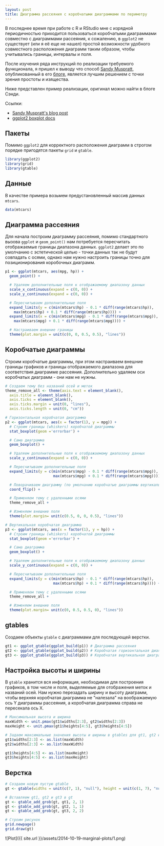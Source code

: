 ```yaml
---
layout: post
title: Диаграмма рассеяния с коробчатыми диаграммами по периметру
---
```


В последнее время при работе с R и RStudio мне с изрядной периодичностью
приходится пользоваться коробчатыми диаграммами совместно с диаграммами
рассеяния, к сожалению, в `ggplot2` не существует (или я её еще не нашел)
простой возможности удобного совместного расположения диаграмм таким образом,
чтобы учитывались границы, интервалы и поля.

После изучения ряда инструкций по реализации требуемого функционала, я пришел к
выводу что способ [Sandy Muspratt][3], опубликованный в его [блоге][1],
является лучшим решением с точки зрения простоты и изящества.

Ниже представлен пример реализации, оригинал можно найти в блоге Сэнди.

Ссылки:

- [Sandy Muspratt's blog post][1]
- [ggplot2 boxplot docs][2]

## Пакеты ##

Помимо `ggplot2` для корректного расположения диаграмм в строгом порядке
пригодятся пакеты `grid` и `gtable`.


```r
library(ggplot2)
library(grid)
library(gtable)
```

## Данные ##

В качестве примера возьмем предустановленный массив данных `mtcars`.


```r
data(mtcars)
```

## Диаграмма рассеяния ##

Для начала построим диаграмму рассеяния, помимо стандартного вызова `ggplot` и
`geom_point()` нам потребуется пересчитать отображаемые границы диапазона
данных. `ggplot2` делает это по умолчанию с эстетической целью - точки данных
так не будут совпадать с осями, однако нам нужно настроить границы точно для
позиционирования коробочных диаграмм.


```r
p1 <- ggplot(mtcars, aes(mpg, hp)) +
  geom_point() +

  # Удаляем дополнительные поля к отображаемому диапазону данных
  scale_x_continuous(expand = c(0, 0)) +
  scale_y_continuous(expand = c(0, 0)) +

  # Пересчитываем дополнительные поля
  expand_limits(y = c(min(mtcars$hp) - 0.1 * diff(range(mtcars$hp)),
    max(mtcars$hp) + 0.1 * diff(range(mtcars$hp)))) +
  expand_limits(x = c(min(mtcars$mpg) - 0.1 * diff(range(mtcars$mpg)),
    max(mtcars$mpg) + 0.1 * diff(range(mtcars$mpg)))) +

  # Настраиваем внешние границы
  theme(plot.margin = unit(c(0, 0, 0.5, 0.5), "lines"))
```

## Коробчатые диаграммы ##

Строим коробчатые диаграммы, при этом настраиваем внешние границы графиков и
границы отображаемого диапазона для соответствия диаграмме рассеяния.
Дополнительно удаляем оси коробчатых диаграмм - они нам не нужны.


```r
# Создаем тему без названий осей и меток
theme_remove_all <- theme(axis.text = element_blank(),
  axis.title = element_blank(),
  axis.ticks = element_blank(),
  axis.ticks.margin = unit(0, "lines"),
  axis.ticks.length = unit(0, "cm"))

# Горизонтальная коробчатая диаграмма
p2 <- ggplot(mtcars, aes(x = factor(1), y = mpg)) +
  # Строим границы (whiskers) коробчатой диаграммы
  stat_boxplot(geom ='errorbar') +

  # Сама диаграмма
  geom_boxplot() +

  # Удаляем дополнительные поля к отображаемому диапазону данных
  scale_y_continuous(expand = c(0, 0)) +

  # Пересчитываем дополнительные поля
  expand_limits(y = c(min(mtcars$mpg) - 0.1 * diff(range(mtcars$mpg)),
                      max(mtcars$mpg) + 0.1 * diff(range(mtcars$mpg)))) +

  # Поворачиваем диаграмму (по умолчанию коробчатые диаграммы вертикальны)
  coord_flip() +

  # Применяем тему с удаленными осями
  theme_remove_all +

  # Изменяем внешние поля
  theme(plot.margin= unit(c(0.5, 0, 0, 0.5), "lines"))

# Вертикальная коробчатая диаграмма
p3 <- ggplot(mtcars, aes(x = factor(1), y = hp)) +
  # Строим границы (whiskers) коробчатой диаграммы
  stat_boxplot(geom ='errorbar') +

  # Сама диаграмма
  geom_boxplot() +

  # Удаляем дополнительные поля к отображаемому диапазону данных
  scale_y_continuous(expand = c(0, 0)) +

  # Пересчитываем дополнительные поля
  expand_limits(y = c(min(mtcars$hp) - 0.1 * diff(range(mtcars$hp)),
                      max(mtcars$hp) + 0.1 * diff(range(mtcars$hp)))) +

  # Применяем тему с удаленными осями
  theme_remove_all +

  # Изменяем внешние поля
  theme(plot.margin= unit(c(0, 0.5, 0.5, 0), "lines"))
```

## gtables ##

Создаем объекты `gtable` с диаграммами для последующей верстки.


```r
gt1 <- ggplot_gtable(ggplot_build(p1)) # Диаграмма рассеяния
gt2 <- ggplot_gtable(ggplot_build(p2)) # Коробчатая горизонтальная диаграмма
gt3 <- ggplot_gtable(ggplot_build(p3)) # Коробчатая вертикальная диаграмма
```

## Настройка высоты и ширины

В `gtable` хранится вся информация, необходимая для построения графиков, в том
числе и поля, выделяемые для отображения меток и названий осей. Нам нужно
перезадать ширину и высоту диаграмм, чтобы верхняя коробчатая диаграмма не
"налезала" на воображаемую ось Y диаграммы рассеяния, а коробчатая диаграмма
справа не пересекала ось X.


```r
# Максимальная высота и ширина
maxWidth <- unit.pmax(gt1$widths[2:3], gt2$widths[2:3])
maxHeight <- unit.pmax(gt1$heights[4:5], gt3$heights[4:5])

# Задаем максимальные значения высоты и ширины в gtables для gt1, gt2 и gt3
gt1$widths[2:3] <- as.list(maxWidth)
gt2$widths[2:3] <- as.list(maxWidth)

gt1$heights[4:5] <- as.list(maxHeight)
gt3$heights[4:5] <- as.list(maxHeight)
```

## Верстка ##


```r
# Создаем новую пустую gtable
gt <- gtable(widths = unit(c(7, 1), "null"), height = unit(c(1, 7), "null"))

# Вставляем gt1, gt2 и gt3 в gt
gt <- gtable_add_grob(gt, gt1, 2, 1)
gt <- gtable_add_grob(gt, gt2, 1, 1)
gt <- gtable_add_grob(gt, gt3, 2, 2)

# Строим рисунок
grid.newpage()
grid.draw(gt)
```

![Plot]({{ site.url }}/assets/2014-10-19-marginal-plots/1.png)

  [1]: http://sandymuspratt.blogspot.ru/2013/02/scatterplot-with-marginal-boxplots.html "Sandy Muspratt's blog post"
  [2]: http://docs.ggplot2.org/0.9.3.1/geom_boxplot.html "ggplot2 boxplot docs"
  [3]: https://www.blogger.com/profile/02889896298552826810 "Sandy Muspratt profile"
